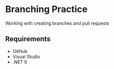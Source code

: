 # Branching Practice
Working with creating branches and pull requests

## Requirements
- GitHub
- Visual Studio
- .NET 9
